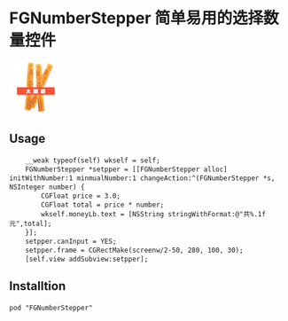 # FGNumberStepper 简单易用的选择数量控件

![](resources/hotstrip.png)

## Usage 

```
	__weak typeof(self) wkself = self;
    FGNumberStepper *setpper = [[FGNumberStepper alloc] initWithNumber:1 minmualNumber:1 changeAction:^(FGNumberStepper *s, NSInteger number) {
        CGFloat price = 3.0;
        CGFloat total = price * number;
        wkself.moneyLb.text = [NSString stringWithFormat:@"共%.1f元",total];
    }];
    setpper.canInput = YES;
    setpper.frame = CGRectMake(screenw/2-50, 280, 100, 30);
    [self.view addSubview:setpper];
```

## Installtion

```
pod "FGNumberStepper"
```
